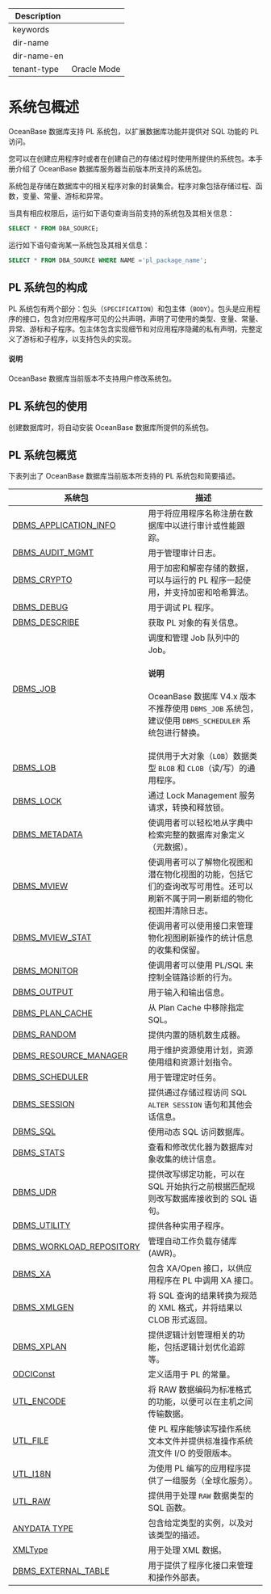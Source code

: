 | Description   |                 |
|---------------|-----------------|
| keywords      |                 |
| dir-name      |                 |
| dir-name-en   |                 |
| tenant-type   | Oracle Mode     |

# 系统包概述

OceanBase 数据库支持 PL 系统包，以扩展数据库功能并提供对 SQL 功能的 PL 访问。

您可以在创建应用程序时或者在创建自己的存储过程时使用所提供的系统包。本手册介绍了 OceanBase 数据库服务器当前版本所支持的系统包。

系统包是存储在数据库中的相关程序对象的封装集合。程序对象包括存储过程、函数，变量、常量、游标和异常。

当具有相应权限后，运行如下语句查询当前支持的系统包及其相关信息：

```sql
SELECT * FROM DBA_SOURCE;
```

运行如下语句查询某一系统包及其相关信息：

```sql
SELECT * FROM DBA_SOURCE WHERE NAME ='pl_package_name';
```

## PL 系统包的构成

PL 系统包有两个部分：包头（`SPECIFICATION`）和包主体（`BODY`）。包头是应用程序的接口，包含对应用程序可见的公共声明，声明了可使用的类型、变量、常量、异常、游标和子程序。包主体包含实现细节和对应用程序隐藏的私有声明，完整定义了游标和子程序，以支持包头的实现。

  <main id="notice" type='explain'>
    <h4>说明</h4>
    <p>OceanBase 数据库当前版本不支持用户修改系统包。</p>
  </main>

## PL 系统包的使用

创建数据库时，将自动安装 OceanBase 数据库所提供的系统包。

## PL 系统包概览

下表列出了 OceanBase 数据库当前版本所支持的 PL 系统包和简要描述。

|                            系统包                       |                      描述                       |
|---------------------------------------------------------|-----------------------------------------------|
| [DBMS_APPLICATION_INFO](1900.dbms-application-info-oracle/100.dbms-application-info-overview-oracle.md)  | 用于将应用程序名称注册在数据库中以进行审计或性能跟踪。 |
| [DBMS_AUDIT_MGMT](2600.dbms-audit-mgmt-oracle/100.dbms-audit-mgmt-overview-oracle.md)  | 用于管理审计日志。|
| [DBMS_CRYPTO](3800.dbms-crypto-oracle/100.dbms-crypto-overview-oracle.md)   | 用于加密和解密存储的数据，可以与运行的 PL 程序一起使用，并支持加密和哈希算法。 |
| [DBMS_DEBUG](5300.dbms-debug-oracle/100.dbms-debug-overview-oracle.md)      | 用于调试 PL 程序。                                   |
| [DBMS_DESCRIBE](5600.dbms-describe-oracle/100.dbms-describe-overview-oracle.md)  | 获取 PL 对象的有关信息。                                |
| [DBMS_JOB](8800.dbms-job-oracle/100.dbms-job-overview-oracle.md)              | 调度和管理 Job 队列中的 Job。<h4>说明</h4><p>OceanBase 数据库 V4.x 版本不推荐使用 <code>DBMS_JOB</code> 系统包，建议使用 <code>DBMS_SCHEDULER</code> 系统包进行替换。</p>                           |
| [DBMS_LOB](9300.dbms-lob-oracle/100.dbms-lob-overview-oracle.md)              | 提供用于大对象（`LOB`）数据类型 `BLOB` 和 `CLOB`（读/写）的通用程序。 |
| [DBMS_LOCK](9400.dbms-lock-oracle/100.dbms-lock-overview-oracle.md)             | 通过 Lock Management 服务请求，转换和释放锁。               |
| [DBMS_METADATA](9900.dbms-metadata-oracle/100.dbms-metadata-overview-oracle.md)  | 使调用者可以轻松地从字典中检索完整的数据库对象定义（元数据）。    |
| [DBMS_MVIEW](9950.dbms-mview-oracle/100.dbms-mview-overview-oracle.md)  | 使调用者可以了解物化视图和潜在物化视图的功能，包括它们的查询改写可用性。还可以刷新不属于同一刷新组的物化视图并清除日志。    |
| [DBMS_MVIEW_STAT](10050.dbms-mview-stat-oracle/100.dbms-mview-stat-overview-oracle.md)  | 使调用者可以使用接口来管理物化视图刷新操作的统计信息的收集和保留。    |
| [DBMS_MONITOR](10000.dbms-monitor-oracle/100.dbms-monitor-overview-oracle.md)  | 使调用者可以使用 PL/SQL 来控制全链路诊断的行为。    |
| [DBMS_OUTPUT](11100.dbms-output-oracle/100.dbms-output-overview-oracle.md)        | 用于输入和输出信息。                                    |
| [DBMS_PLAN_CACHE](12500.dbms-plan-cache-oracle/100.dbms-plan-cache-overview-oracle.md) | 从 Plan Cache 中移除指定 SQL。                       |
| [DBMS_RANDOM](12700.dbms-random-oracle/100.dbms-random-overview-oracle.md)        | 提供内置的随机数生成器。                                  |
| [DBMS_RESOURCE_MANAGER](13300.dbms-resource-manager-oracle/100.dbms-resource-manager-overview-oracle.md)| 用于维护资源使用计划，资源使用组和资源计划指令。|
| [DBMS_SCHEDULER](14200.dbms-scheduler-oracle/100.dbms-scheduler-overview-oracle.md)|用于管理定时任务。                             |
| [DBMS_SESSION](14500.dbms-session-oracle/100.dbms-session-overview-oracle.md)      | 提供通过存储过程访问 SQL `ALTER SESSION` 语句和其他会话信息。     |
| [DBMS_SQL](15200.dbms-sql-oracle/100.dbms-sql-overview-oracle.md)              | 使用动态 SQL 访问数据库。                               |
| [DBMS_STATS](15900.dbms-stats-oracle/100.dbms-stats-overview-oracle.md)        | 查看和修改优化器为数据库对象收集的统计信息。                        |
| [DBMS_UDR](17800.dbms-udr-oracle/100.dbms-udr-overview-oracle.md)| 提供改写绑定功能，可以在 SQL 开始执行之前根据匹配规则改写数据库接收到的 SQL 语句。|
| [DBMS_UTILITY](17900.dbms-utility-oracle/100.dbms-utility-overviewy-oracle.md)  | 提供各种实用子程序。                              |
| [DBMS_WORKLOAD_REPOSITORY](18400.dbms-workload-repository-oracle/100.dbms-workload-repository-overview-oracle.md)|管理自动工作负载存储库 (AWR)。|
| [DBMS_XA](18500.dbms-xa-oracle/100.dbms-xa-overview-oracle.md)               | 包含 XA/Open 接口，以供应用程序在 PL 中调用 XA 接口。           |
| [DBMS_XMLGEN](19700.dbms-xmlgen-oracle/100.dbms-xmlgen-system-package-overview-oracle.md)| 将 SQL 查询的结果转换为规范的 XML 格式，并将结果以 CLOB 形式返回。    |
| [DBMS_XPLAN](20700.dbms-xplan-oracle/100.dbms-xplan-overview-oracle.md)|  提供逻辑计划管理相关的功能，包括逻辑计划优化追踪等。 |
| [ODCIConst](22800.odciconst-oracle/100.odciconst-overview-oracle.md)             | 定义适用于 PL 的常量。                                 |
| [UTL_ENCODE](26000.utl-encode-oracle/100.utl-encode-overview-oracle.md)            | 将 RAW 数据编码为标准格式的功能，以便可以在主机之间传输数据。             |
| [UTL_FILE](26100.utl-file-oracle/100.utl-file-overview-oracle.md)              | 使 PL 程序能够读写操作系统文本文件并提供标准操作系统流文件 I/O 的受限版本。    |
| [UTL_I18N](26300.utl-i18n-oracle/100.utl-i18n-overview-oracle.md)              | 为使用 PL 编写的应用程序提供了一组服务（全球化服务）。                 |
| [UTL_RAW](27000.utl-raw-oracle/100.utl-raw-overview-oracle.md)               | 提供用于处理 `RAW` 数据类型的 SQL 函数。                    |
| [ANYDATA TYPE](27800.anydata-type-oracle/100.anydata-type-overview-oracle.md)| 包含给定类型的实例，以及对该类型的描述。|
| [XMLType](29600.xmltype-oracle/100.xmltype-overview-oracle.md)| 用于处理 XML 数据。 |
|[DBMS_EXTERNAL_TABLE](21000.dbms-external-table-oracle/100.dbms-external-table-overview-oracle.md)|用于提供了程序化接口来管理和操作外部表。|
